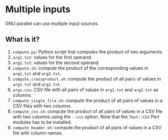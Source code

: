 # Multiple inputs

GNU parallel can use multiple input sources.


## What is it?

1. `compute.py`: Python script that computes the product of two arguments.
1. `arg1.txt`: values for the first operand.
1. `arg2.txt`: values for the second operand.
1. `compute.sh`: compute the product of the corresponding values in `arg1.txt`
   and `arg2.txt`.
1. `compute_crossproduct.sh`: compute the product of all pairs of values in
   `arg1.txt` and `arg2.txt`.
1. `args.csv`: CSV file with all pairs of values in `arg1.txt` and
   `arg2.txt` as columns.
1. `compute_single_file.sh`: compute the product of all pairs of values in
   a CSV files with two columns.
1. `compute_csv.sh`: compute the product of all pairs of values in a CSV file
   with two columns using the `--csv` option.  Note that the `Text::CSV` Perl
   modules has to be installed.
1. `compute_header.sh`: compute the product of all paris of values in a
   CSV file with column names.
